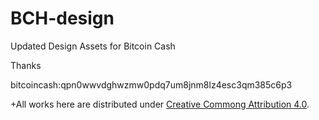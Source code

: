 # BCH-design
Updated Design Assets for Bitcoin Cash



Thanks
 
bitcoincash:qpn0wwvdghwzmw0pdq7um8jnm8lz4esc3qm385c6p3

 +All works here are distributed under [Creative Commong Attribution 4.0](https://creativecommons.org/licenses/by/4.0/).
